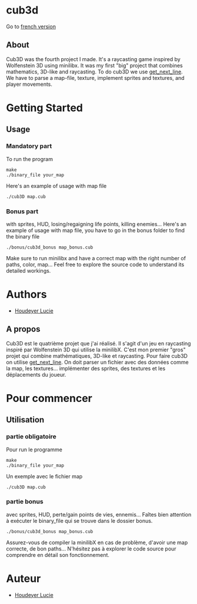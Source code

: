 # cub3d

Go to [french version](#a-propos)

## About
Cub3D was the fourth project I made. It's a raycasting game inspired by Wolfenstein 3D using minilibx. It was my first "big" project that combines mathematics, 3D-like and raycasting.
To do cub3D we use [get_next_line](https://github.com/HdrLucie/get_next_line). We have to parse a map-file, texture, implement sprites and textures, and player movements.

# Getting Started

## Usage
### Mandatory part
To run the program
```
make
./binary_file your_map
```
Here's an example of usage with map file
```
./cub3D map.cub
```
### Bonus part
with sprites, HUD, losing/regaigning life points, killing enemies...
Here's an example of usage with map file, you have to go in the bonus folder to find the binary file
```
./bonus/cub3d_bonus map_bonus.cub
```

Make sure to run minilibx and have a correct map with the right number of paths, color, map...
Feel free to explore the source code to understand its detailed workings.

# Authors
- [Houdeyer Lucie](github.com/HdrLucie)


## A propos
Cub3D est le quatrième projet que j'ai réalisé. Il s'agit d'un jeu en raycasting inspiré par Wolfenstein 3D qui utilise la minilibX. C'est mon premier "gros" projet qui combine mathématiques, 3D-like et raycasting. 
Pour faire cub3D on utilise [get_next_line](https://github.com/HdrLucie/get_next_line). On doit parser un fichier avec des données comme la map, les textures... implémenter des sprites, des textures et les déplacements du joueur.

# Pour commencer

## Utilisation
### partie obligatoire
Pour run le programme
```
make
./binary_file your_map
```
Un exemple avec le fichier map
```
./cub3D map.cub
```
### partie bonus
avec sprites, HUD, perte/gain points de vies, ennemis...
Faîtes bien attention à exécuter le binary_file qui se trouve dans le dossier bonus.
```
./bonus/cub3d_bonus map_bonus.cub
```

Assurez-vous de compiler la minilibX en cas de problème, d'avoir une map correcte, de bon paths...
N'hésitez pas à explorer le code source pour comprendre en détail son fonctionnement.

# Auteur
- [Houdeyer Lucie](github.com/HdrLucie)
